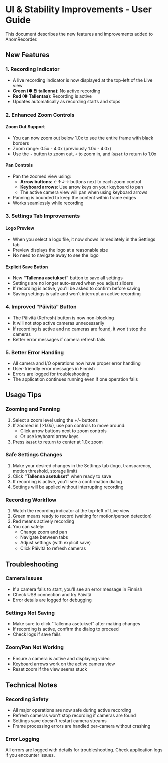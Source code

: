 # UI & Stability Improvements - User Guide

This document describes the new features and improvements added to AnomRecorder.

## New Features

### 1. Recording Indicator
- A live recording indicator is now displayed at the top-left of the Live view
- **Green (● Ei tallenna)**: No active recording
- **Red (● Tallentaa)**: Recording is active
- Updates automatically as recording starts and stops

### 2. Enhanced Zoom Controls

#### Zoom Out Support
- You can now zoom out below 1.0x to see the entire frame with black borders
- Zoom range: 0.5x - 4.0x (previously 1.0x - 4.0x)
- Use the `-` button to zoom out, `+` to zoom in, and `Reset` to return to 1.0x

#### Pan Controls
- Pan the zoomed view using:
  - **Arrow buttons**: ←↑↓→ buttons next to each zoom control
  - **Keyboard arrows**: Use arrow keys on your keyboard to pan
  - The active camera view will pan when using keyboard arrows
- Panning is bounded to keep the content within frame edges
- Works seamlessly while recording

### 3. Settings Tab Improvements

#### Logo Preview
- When you select a logo file, it now shows immediately in the Settings tab
- Preview displays the logo at a reasonable size
- No need to navigate away to see the logo

#### Explicit Save Button
- New **"Tallenna asetukset"** button to save all settings
- Settings are no longer auto-saved when you adjust sliders
- If recording is active, you'll be asked to confirm before saving
- Saving settings is safe and won't interrupt an active recording

### 4. Improved "Päivitä" Button
- The Päivitä (Refresh) button is now non-blocking
- It will not stop active cameras unnecessarily
- If recording is active and no cameras are found, it won't stop the cameras
- Better error messages if camera refresh fails

### 5. Better Error Handling
- All camera and I/O operations now have proper error handling
- User-friendly error messages in Finnish
- Errors are logged for troubleshooting
- The application continues running even if one operation fails

## Usage Tips

### Zooming and Panning
1. Select a zoom level using the +/- buttons
2. If zoomed in (>1.0x), use pan controls to move around:
   - Click arrow buttons next to zoom controls
   - Or use keyboard arrow keys
3. Press `Reset` to return to center at 1.0x zoom

### Safe Settings Changes
1. Make your desired changes in the Settings tab (logo, transparency, motion threshold, storage limit)
2. Click **"Tallenna asetukset"** when ready to save
3. If recording is active, you'll see a confirmation dialog
4. Settings will be applied without interrupting recording

### Recording Workflow
1. Watch the recording indicator at the top-left of Live view
2. Green means ready to record (waiting for motion/person detection)
3. Red means actively recording
4. You can safely:
   - Change zoom and pan
   - Navigate between tabs
   - Adjust settings (with explicit save)
   - Click Päivitä to refresh cameras

## Troubleshooting

### Camera Issues
- If a camera fails to start, you'll see an error message in Finnish
- Check USB connection and try Päivitä
- Error details are logged for debugging

### Settings Not Saving
- Make sure to click "Tallenna asetukset" after making changes
- If recording is active, confirm the dialog to proceed
- Check logs if save fails

### Zoom/Pan Not Working
- Ensure a camera is active and displaying video
- Keyboard arrows work on the active camera view
- Reset zoom if the view seems stuck

## Technical Notes

### Recording Safety
- All major operations are now safe during active recording
- Refresh cameras won't stop recording if cameras are found
- Settings save doesn't restart camera streams
- Frame processing errors are handled per-camera without crashing

### Error Logging
All errors are logged with details for troubleshooting. Check application logs if you encounter issues.
